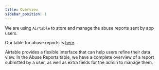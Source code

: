 ```yaml
---
title: Overview
sidebar_position: 1
---
```


We are using `Airtable` to store and manage the abuse reports sent by app users.

Our table for abuse reports is [here](https://airtable.com/appt58t6XthcfoN5i/tblYNGUfquRPtfXuq/viwOSFStjUrprDpNo?blocks=hide).

Airtable provides a flexible interface that can help users refine their data view. In the Abuse Reports table, we have a complete overview of a report submitted by a user, as well as extra fields for the admin to manage them.
